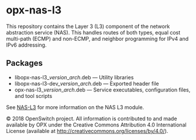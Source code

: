 
# opx-nas-l3
This repository contains the Layer 3 (L3) component of the network abstraction service (NAS). This handles routes of both types, equal cost multi-path (ECMP) and non-ECMP, and neighbor programming for IPv4 and IPv6 addressing.

## Packages
- libopx-nas-l3\_*version*\_*arch*.deb — Utility libraries  
- libopx-nas-l3-dev\_*version*\_*arch*.deb — Exported header file  
- opx-nas-l3\_*version*\_*arch*.deb — Service executables, configuration files, and tool scripts

See [NAS-L3](https://github.com/open-switch/opx-docs/wiki/NAS-L3) for more information on the NAS L3 module.

© 2018 OpenSwitch project. All information is contributed to and made available by OPX under the Creative Commons Attribution 4.0 International License (available at http://creativecommons.org/licenses/by/4.0/).
